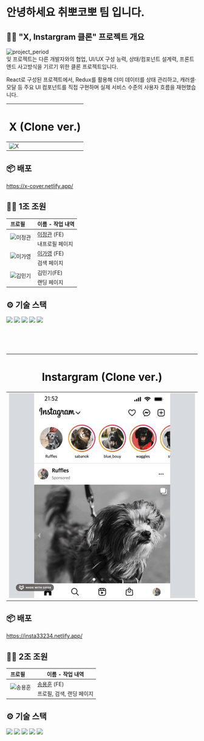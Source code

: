 # 안녕하세요 취뽀코뽀 팀 입니다.

## 👨‍💻 "X, Instargram 클론" 프로젝트 개요
![project_period](https://img.shields.io/badge/Project%20Period-2025--05--26%20~%202025--06--02-6366F1)<br>
잊 프로젝트는 다른 개발자와의 협업, UI/UX 구성 능력, 상태/컴포넌트 설계력, 프론트엔드 사고방식을 기르기 위한 클론 프로젝트입니다.

React로 구성된 프로젝트에서, Redux를 활용해 더미 데이터를 상태 관리하고, 캐러셀·모달 등 주요 UI 컴포넌트를 직접 구현하며 실제 서비스 수준의 사용자 흐름을 재현했습니다.


|<h1 align="center">X (Clone ver.)</h1>|
|-|
|![X](https://github.com/user-attachments/assets/e528adae-d29f-4497-8c59-b564d4115710)|

## 📦 배포
https://x-cover.netlify.app/


## 💁🏻 1조 조원
<table>
  <thead>
    <tr>
      <th style="white-space: nowrap;">프로필&nbsp;&nbsp;&nbsp;&nbsp;</th>
      <th>이름 - 작업 내역</th>
    </tr>
  </thead>
  <tbody>
    <!-- 이정관 -->
    <tr>
      <td rowspan="2" style="vertical-align: top; padding: 10px;">
        <img src="https://github.com/user-attachments/assets/bf5a487e-bcde-4aa9-a85f-939f86e93eb3" alt="이정관" style="min-width: 50px; width:60px; height: 60px;" />
      </td>
      <td><a href="https://github.com/LEEJUNGKWAN1">이정관</a> (FE)</td>
    </tr>
    <tr>
      <td>내프로필 페이지</td>
    </tr>
    <!-- 이가영 -->
    <tr>
      <td rowspan="2" style="vertical-align: top; padding: 10px;">
        <img src="https://github.com/user-attachments/assets/f98210a9-bb1e-45b5-97df-b56b9ef72b60" alt="이가영" style="min-width: 50px; width:60px; height: 60px;" />
      </td>
      <td><a href="https://github.com/G0zero">이가영</a> (FE)</td>
    </tr>
    <tr>
      <td>검색 페이지</td>
    </tr>
    <!-- 김민기 -->
    <tr>
      <td rowspan="2" style="vertical-align: top; padding: 10px;">
        <img src="https://github.com/user-attachments/assets/eef5b360-acbd-49ca-8ca0-79cae7699b7e" alt="김민기" style="min-width: 50px; width:60px; height: 60px;" />
      </td>
      <td>김민기(FE)</td>
    </tr>
    <tr>
      <td>랜딩 페이지</td>
    </tr>
  </tbody>
</table>


## ⚙️ 기술 스택
<div align="left">
  <img src="https://img.shields.io/badge/Javascript-F7DF1E?style=flat&logo=Javascript&logoColor=white">
  <img src="https://img.shields.io/badge/React-61DAFB?style=flat&logo=React&logoColor=white">
  <img src="https://img.shields.io/badge/Redux-764ABC?style=flat&logo=Redux&logoColor=white">
  <img src="https://img.shields.io/badge/StyledComponents-DB7093?style=flat&logo=StyledComponents&logoColor=white">
  <img src="https://img.shields.io/badge/Netlify-00C7B7?style=flat&logo=Netlify&logoColor=white">
</div>

<br><br><br>


|<h1 align="center">Instargram (Clone ver.)</h1>|
|-|
|![인스타그램](https://github.com/yonghun16/instagram-cover/raw/main/preview.gif?raw=true)|

## 📦 배포
https://insta33234.netlify.app/

## 💁🏻 2조 조원
<table>
  <thead>
    <tr>
      <th style="white-space: nowrap;">프로필&nbsp;&nbsp;&nbsp;&nbsp;</th>
      <th>이름 - 작업 내역</th>
    </tr>
  </thead>
  <tbody>
    <!-- 송용훈 -->
    <tr>
      <td rowspan="2" style="vertical-align: top; padding: 10px;">
        <img src="https://avatars.githubusercontent.com/u/6349003?v=4" alt="송용훈" style="min-width: 50px; width:60px; height: 60px;" />
      </td>
      <td><a href="https://github.com/LEEJUNGKWAN1">송용훈</a> (FE)</td>
    </tr>
    <tr>
      <td>프로필, 검색, 랜딩 페이지</td>
    </tr>
  </tbody>
</table>

## ⚙️ 기술 스택
<div align="left">
  <img src="https://img.shields.io/badge/Javascript-F7DF1E?style=flat&logo=Javascript&logoColor=white">
  <img src="https://img.shields.io/badge/React-61DAFB?style=flat&logo=React&logoColor=white">
  <img src="https://img.shields.io/badge/Redux-764ABC?style=flat&logo=Redux&logoColor=white">
  <img src="https://img.shields.io/badge/StyledComponents-DB7093?style=flat&logo=StyledComponents&logoColor=white">
  <img src="https://img.shields.io/badge/Netlify-00C7B7?style=flat&logo=Netlify&logoColor=white">
</div>


